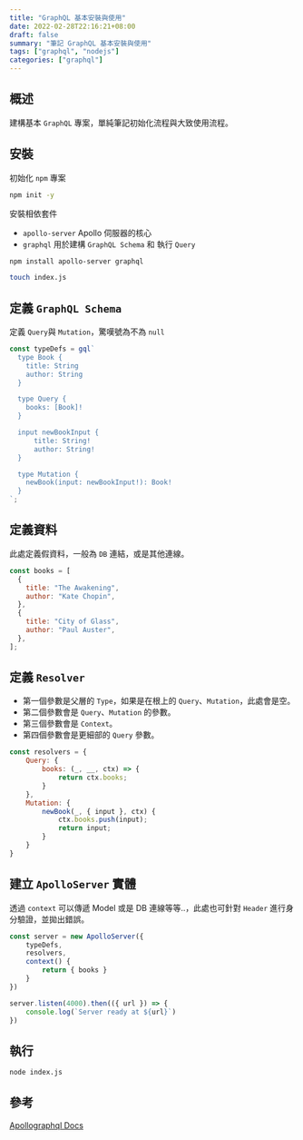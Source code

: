 ```yaml
---
title: "GraphQL 基本安裝與使用"
date: 2022-02-28T22:16:21+08:00
draft: false
summary: "筆記 GraphQL 基本安裝與使用"
tags: ["graphql", "nodejs"]
categories: ["graphql"]
---
```


## 概述
建構基本 `GraphQL` 專案，單純筆記初始化流程與大致使用流程。

## 安裝

初始化 `npm` 專案
```bash
npm init -y
```

安裝相依套件

- `apollo-server` Apollo 伺服器的核心
- `graphql` 用於建構 `GraphQL Schema` 和 執行 `Query`

```bash
npm install apollo-server graphql
```

```bash
touch index.js
```

## 定義 `GraphQL Schema`

定義 `Query`與 `Mutation`，驚嘆號為不為 `null`

```javascript
const typeDefs = gql`
  type Book {
    title: String
    author: String
  }

  type Query {
    books: [Book]!
  }

  input newBookInput {
      title: String!
      author: String!
  }

  type Mutation {
    newBook(input: newBookInput!): Book!
  }
`;
```

## 定義資料

此處定義假資料，一般為 `DB` 連結，或是其他連線。
```javascript
const books = [
  {
    title: "The Awakening",
    author: "Kate Chopin",
  },
  {
    title: "City of Glass",
    author: "Paul Auster",
  },
];
```

## 定義 `Resolver`

- 第一個參數是父層的 `Type`，如果是在根上的 `Query`、`Mutation`，此處會是空。
- 第二個參數會是 `Query`、`Mutation` 的參數。
- 第三個參數會是 `Context`。
- 第四個參數會是更細部的 `Query` 參數。

```javascript
const resolvers = {
    Query: {
        books: (_, __, ctx) => {
            return ctx.books;
        }
    },
    Mutation: {
        newBook(_, { input }, ctx) {
            ctx.books.push(input);
            return input;
        }
    }
}
```

## 建立 `ApolloServer` 實體

透過 `context` 可以傳遞 Model 或是 DB 連線等等..，此處也可針對 `Header` 進行身分驗證，並拋出錯誤。

```javascript
const server = new ApolloServer({
    typeDefs,
    resolvers,
    context() {
        return { books }
    }
})

server.listen(4000).then(({ url }) => {
    console.log(`Server ready at ${url}`)
})
```

## 執行

```bash
node index.js
```

## 參考
[Apollographql Docs](https://www.apollographql.com/docs/apollo-server/data/resolvers/)